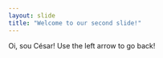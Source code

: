 ```yaml
---
layout: slide
title: "Welcome to our second slide!"
---
```

Oi, sou César!
Use the left arrow to go back!
